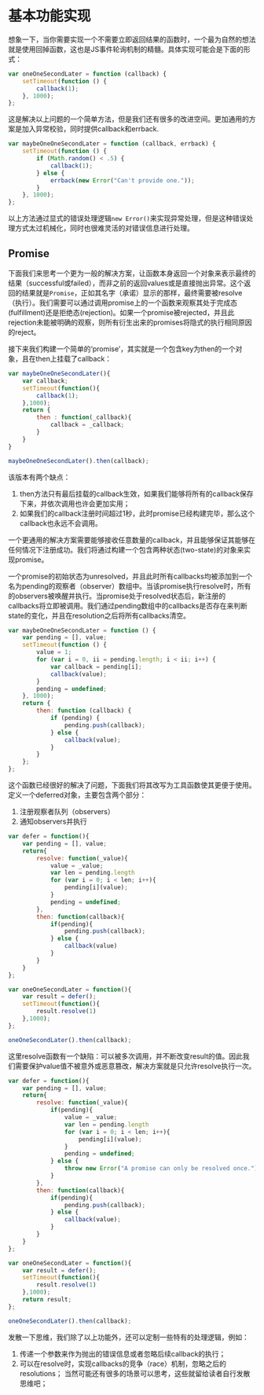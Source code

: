 # 基本功能实现

想象一下，当你需要实现一个不需要立即返回结果的函数时，一个最为自然的想法就是使用回掉函数，这也是JS事件轮询机制的精髓。具体实现可能会是下面的形式：

```javascript
var oneOneSecondLater = function (callback) {
    setTimeout(function () {
        callback(1);
    }, 1000);
};
```

这是解决以上问题的一个简单方法，但是我们还有很多的改进空间。更加通用的方案是加入异常校验，同时提供callback和errback.

```javascript
var maybeOneOneSecondLater = function (callback, errback) {
    setTimeout(function () {
        if (Math.random() < .5) {
            callback(1);
        } else {
            errback(new Error("Can't provide one."));
        }
    }, 1000);
};
```

以上方法通过显式的错误处理逻辑`new Error()`来实现异常处理，但是这种错误处理方式太过机械化，同时也很难灵活的对错误信息进行处理。

## Promise

下面我们来思考一个更为一般的解决方案，让函数本身返回一个对象来表示最终的结果（successful或failed），而非之前的返回values或是直接抛出异常。这个返回的结果就是`Promise`，正如其名字（承诺）显示的那样，最终需要被resolve（执行）。我们需要可以通过调用promise上的一个函数来观察其处于完成态(fulfillment)还是拒绝态(rejection)。如果一个promise被rejected，并且此rejection未能被明确的观察，则所有衍生出来的promises将隐式的执行相同原因的reject。

接下来我们构建一个简单的‘promise’，其实就是一个包含key为then的一个对象，且在then上挂载了callback：

```javascript
var maybeOneOneSecondLater(){
    var callback;
    setTimeout(function(){
        callback(1);
    },1000);
    return {
        then : function(_callback){
            callback = _callback;
        }
    }
}

maybeOneOneSecondLater().then(callback);
```

该版本有两个缺点：

1. then方法只有最后挂载的callback生效，如果我们能够将所有的callback保存下来，并依次调用也许会更加实用；
2. 如果我们的callback注册时间超过1秒，此时promise已经构建完毕，那么这个callback也永远不会调用。

一个更通用的解决方案需要能够接收任意数量的callback，并且能够保证其能够在任何情况下注册成功。我们将通过构建一个包含两种状态(two-state)的对象来实现promise。

一个promise的初始状态为unresolved，并且此时所有callbacks均被添加到一个名为pending的观察者（observer）数组中。当该promise执行resolve时，所有的observers被唤醒并执行。当promise处于resolved状态后，新注册的callbacks将立即被调用。我们通过pending数组中的callbacks是否存在来判断state的变化，并且在resolution之后将所有callbacks清空。

```javascript
var maybeOneOneSecondLater = function () {
    var pending = [], value;
    setTimeout(function () {
        value = 1;
        for (var i = 0, ii = pending.length; i < ii; i++) {
            var callback = pending[i];
            callback(value);
        }
        pending = undefined;
    }, 1000);
    return {
        then: function (callback) {
            if (pending) {
                pending.push(callback);
            } else {
                callback(value);
            }
        }
    };
};
```

这个函数已经很好的解决了问题，下面我们将其改写为工具函数使其更便于使用。定义一个deferred对象，主要包含两个部分：

1. 注册观察者队列（observers）
2. 通知observers并执行

```javascript
var defer = function(){
    var pending = [], value;
    return{
        resolve: function(_value){
            value = _value;
            var len = pending.length
            for (var i = 0; i < len; i++){
                pending[i](value);
            }
            pending = undefined;
        },
        then: function(callback){
            if(pending){
                pending.push(callback);
            } else {
                callback(value)
            }
        }
    }
};

var oneOneSecondLater = function(){
    var result = defer();
    setTimeout(function(){
        result.resolve(1)
    },1000);
};

oneOneSecondLater().then(callback);
```

这里resolve函数有一个缺陷：可以被多次调用，并不断改变result的值。因此我们需要保护value值不被意外或恶意篡改，解决方案就是只允许resolve执行一次。

```javascript
var defer = function(){
    var pending = [], value;
    return{
        resolve: function(_value){
            if(pending){
                value = _value;
                var len = pending.length
                for (var i = 0; i < len; i++){
                    pending[i](value);
                }
                pending = undefined;
            } else {
                throw new Error("A promise can only be resolved once.")
            }            
        },
        then: function(callback){
            if(pending){
                pending.push(callback);
            } else {
                callback(value);
            }
        }
    }
};

var oneOneSecondLater = function(){
    var result = defer();
    setTimeout(function(){
        result.resolve(1)
    },1000);
    return result;
};

oneOneSecondLater().then(callback);
```

发散一下思维，我们除了以上功能外，还可以定制一些特有的处理逻辑，例如：

1. 传递一个参数来作为抛出的错误信息或者忽略后续callback的执行；
2. 可以在resolve时，实现callbacks的竞争（race）机制，忽略之后的resolutions；
当然可能还有很多的场景可以思考，这些就留给读者自行发散思维吧；